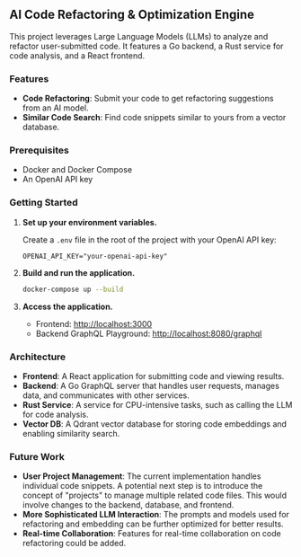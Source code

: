 ## AI Code Refactoring & Optimization Engine

This project leverages Large Language Models (LLMs) to analyze and refactor user-submitted code. It features a Go backend, a Rust service for code analysis, and a React frontend.

### Features

- **Code Refactoring**: Submit your code to get refactoring suggestions from an AI model.
- **Similar Code Search**: Find code snippets similar to yours from a vector database.

### Prerequisites

- Docker and Docker Compose
- An OpenAI API key

### Getting Started

1.  **Set up your environment variables.**

    Create a `.env` file in the root of the project with your OpenAI API key:

    ```
    OPENAI_API_KEY="your-openai-api-key"
    ```

2.  **Build and run the application.**

    ```bash
    docker-compose up --build
    ```

3.  **Access the application.**

    -   Frontend: [http://localhost:3000](http://localhost:3000)
    -   Backend GraphQL Playground: [http://localhost:8080/graphql](http://localhost:8080/graphql)

### Architecture

-   **Frontend**: A React application for submitting code and viewing results.
-   **Backend**: A Go GraphQL server that handles user requests, manages data, and communicates with other services.
-   **Rust Service**: A service for CPU-intensive tasks, such as calling the LLM for code analysis.
-   **Vector DB**: A Qdrant vector database for storing code embeddings and enabling similarity search.

### Future Work

-   **User Project Management**: The current implementation handles individual code snippets. A potential next step is to introduce the concept of "projects" to manage multiple related code files. This would involve changes to the backend, database, and frontend.
-   **More Sophisticated LLM Interaction**: The prompts and models used for refactoring and embedding can be further optimized for better results.
-   **Real-time Collaboration**: Features for real-time collaboration on code refactoring could be added. 